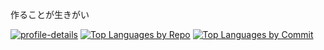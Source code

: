 
作ることが生きがい

[![profile-details](http://github-profile-summary-cards.vercel.app/api/cards/profile-details?username=hi2ma-bu4&theme=discord_old_blurple)](https://github.com/vn7n24fzkq/github-profile-summary-cards)
[![Top Languages by Repo](http://github-profile-summary-cards.vercel.app/api/cards/repos-per-language?username=hi2ma-bu4&theme=discord_old_blurple)](https://github.com/vn7n24fzkq/github-profile-summary-cards)
[![Top Languages by Commit](http://github-profile-summary-cards.vercel.app/api/cards/most-commit-language?username=hi2ma-bu4&theme=discord_old_blurple)](https://github.com/vn7n24fzkq/github-profile-summary-cards)

<!--
いらないのでコメントアウト
[![codeium](https://codeium.com/profile/snow/card.png)](https://codeium.com/profile/snow)
-->
